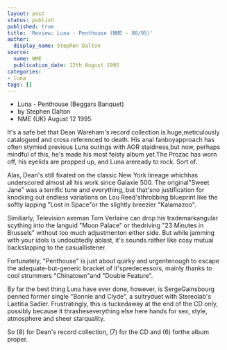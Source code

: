 ```yaml
---
layout: post
status: publish
published: true
title: 'Review: Luna - Penthouse (NME - 08/95)'
author:
  display_name: Stephen Dalton
source:
  name: NME
  publication_date: 12th August 1995
categories:
- luna
tags: []
---
```

  * Luna - Penthouse (Beggars Banquet)
  * by Stephen Dalton
  * NME (UK) August 12 1995

It's a safe bet that Dean Wareham's record collection is huge,meticulously
catalogued and cross referenced to death. His anal fanboyapproach has often
stymied previous Luna outings with AOR staidness,but now, perhaps mindful of
this, he's made his most feisty album yet.The Prozac has worn off, his eyelids
are propped up, and Luna areready to rock. Sort of.

Alas, Dean's still fixated on the classic New York lineage whichhas
underscored almost all his work since Galaxie 500. The original"Sweet Jane"
was a terrific tune and everything, but that'sno justification for knocking
out endless variations on Lou Reed'sthrobbing blueprint like the softly
lapping "Lost in Space"or the slightly breezier "Kalamazoo".

Similiarly, Television axeman Tom Verlaine can drop his trademarkangular
scything into the languid "Moon Palace" or thedriving "23 Minutes in Brussels"
without too much adjustmenton either side. But while jamming with your idols
is undoubtedly ablast, it's sounds rather like cosy mutual backslapping to the
casuallistener.

Fortunately, "Penthouse" is just about quirky and urgentenough to escape the
adequate-but-generic bracket of it'spredecessors, mainly thanks to cool
strummers "Chinatown"and "Double Feature".

By far the best thing Luna have ever done, however, is SergeGainsbourg penned
former single "Bonnie and Clyde", a sultryduet with Stereolab's Laetitia
Sadier. Frustratingly, this is tuckedaway at the end of the CD only, possibly
because it thrasheseverything else here hands for sex, style, atmosphere and
sheer starquality.

So (8) for Dean's record collection, (7) for the CD and (6) forthe album
proper.


